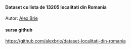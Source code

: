#### Dataset cu lista de 13205 localitati din Romania 
Autor: [Alex Brie](https://alexbrie.net)

#### sursa github
https://github.com/alexbrie/dataset-localitati-din-romania

